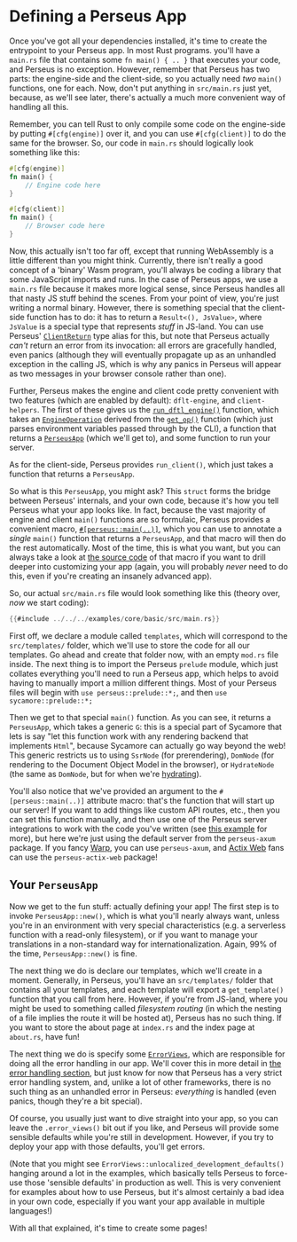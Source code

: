 # Defining a Perseus App

Once you've got all your dependencies installed, it's time to create the entrypoint to your Perseus app. In most Rust programs. you'll have a `main.rs` file that contains some `fn main() { .. }` that executes your code, and Perseus is no exception. However, remember that Perseus has two parts: the engine-side and the client-side, so you actually need *two* `main()` functions, one for each. Now, don't put anything in `src/main.rs` just yet, because, as we'll see later, there's actually a much more convenient way of handling all this.

Remember, you can tell Rust to only compile some code on the engine-side by putting `#[cfg(engine)]` over it, and you can use `#[cfg(client)]` to do the same for the browser. So, our code in `main.rs` should logically look something like this:

```rust
#[cfg(engine)]
fn main() {
    // Engine code here
}

#[cfg(client)]
fn main() {
    // Browser code here
}
```

Now, this actually isn't too far off, except that running WebAssembly is a little different than you might think. Currently, there isn't really a good concept of a 'binary' Wasm program, you'll always be coding a library that some JavaScript imports and runs. In the case of Perseus apps, we use a `main.rs` file because it makes more logical sense, since Perseus handles all that nasty JS stuff behind the scenes. From your point of view, you're just writing a normal binary. However, there is something special that the client-side function has to do: it has to return a `Result<(), JsValue>`, where `JsValue` is a special type that represents *stuff* in JS-land. You can use Perseus' [`ClientReturn`](=type.ClientReturn@perseus) type alias for this, but note that Perseus actually *can't* return an error from its invocation: all errors are gracefully handled, even panics (although they will eventually propagate up as an unhandled exception in the calling JS, which is why any panics in Perseus will appear as two messages in your browser console rather than one).

Further, Perseus makes the engine and client code pretty convenient with two features (which are enabled by default): `dflt-engine`, and `client-helpers`. The first of these gives us the [`run_dftl_engine()`](=engine/fn.run_dflt_engine@perseus) function, which takes an [`EngineOperation`](=engine/enum.EngineOperation@perseus) derived from the [`get_op()`](=engine/fn.get_op@perseus) function (which just parses environment variables passed through by the CLI), a function that returns a [`PerseusApp`](=prelude/struct.PerseusAppBase) (which we'll get to), and some function to run your server.

As for the client-side, Perseus provides `run_client()`, which just takes a function that returns a `PerseusApp`.

So what is this `PerseusApp`, you might ask? This `struct` forms the bridge between Perseus' internals, and your own code, because it's how you tell Perseus what your app looks like. In fact, because the vast majority of engine and client `main()` functions are so formulaic, Perseus provides a convenient macro, [`#[perseus::main(..)]`](=attr.main@perseus), which you can use to annotate a *single* `main()` function that returns a `PerseusApp`, and that macro will then do the rest automatically. Most of the time, this is what you want, but you can always take a look at [the source code]() of that macro if you want to drill deeper into customizing your app (again, you will probably *never* need to do this, even if you're creating an insanely advanced app).

So, our actual `src/main.rs` file would look something like this (theory over, *now* we start coding):

```rust
{{#include ../../../examples/core/basic/src/main.rs}}
```

First off, we declare a module called `templates`, which will correspond to the `src/templates/` folder, which we'll use to store the code for all our templates. Go ahead and create that folder now, with an empty `mod.rs` file inside. The next thing is to import the Perseus `prelude` module, which just collates everything you'll need to run a Perseus app, which helps to avoid having to manually import a million different things. Most of your Perseus files will begin with `use perseus::prelude::*;`, and then `use sycamore::prelude::*;`

Then we get to that special `main()` function. As you can see, it returns a `PerseusApp`, which takes a generic `G`: this is a special part of Sycamore that lets is say "let this function work with any rendering backend that implements `Html`", because Sycamore can actually go way beyond the web! This generic restricts us to using `SsrNode` (for prerendering), `DomNode` (for rendering to the Document Object Model in the browser), or `HydrateNode` (the same as `DomNode`, but for when we're [hydrating](:fundamentals/hydration)).

You'll also notice that we've provided an argument to the `#[perseus::main(..)]` attribute macro: that's the function that will start up our server! If you want to add things like custom API routes, etc., then you can set this function manually, and then use one of the Perseus server integrations to work with the code you've written (see [this example](https://github.com/framesurge/perseus/tree/main/examples/core/custom_server) for more), but here we're just using the default server from the `perseus-axum` package. If you fancy [Warp](https://github.com/seanmonstar/warp), you can use `perseus-axum`, and [Actix Web](https://github.com/actix/actix-web) fans can use the `perseus-actix-web` package!

## Your `PerseusApp`

Now we get to the fun stuff: actually defining your app! The first step is to invoke `PerseusApp::new()`, which is what you'll nearly always want, unless you're in an environment with very special characteristics (e.g. a serverless function with a read-only filesystem), or if you want to manage your translations in a non-standard way for internationalization. Again, 99% of the time, `PerseusApp::new()` is fine.

The next thing we do is declare our templates, which we'll create in a moment. Generally, in Perseus, you'll have an `src/templates/` folder that contains all your templates, and each template will export a `get_template()` function that you call from here. However, if you're from JS-land, where you might be used to something called *filesystem routing* (in which the nesting of a file implies the route it will be hosted at), Perseus has no such thing. If you want to store the about page at `index.rs` and the index page at `about.rs`, have fun!

The next thing we do is specify some [`ErrorViews`](=error_views/struct.ErrorViews@perseus), which are responsible for doing all the error handling in our app. We'll cover this in more detail in [the error handling section](:first-app/error-handling), but just know for now that Perseus has a very strict error handling system, and, unlike a lot of other frameworks, there is no such thing as an unhandled error in Perseus: *everything* is handled (even panics, though they're a bit special).

Of course, you usually just want to dive straight into your app, so you can leave the `.error_views()` bit out if you like, and Perseus will provide some sensible defaults while you're still in development. However, if you try to deploy your app with those defaults, you'll get errors. 

(Note that you might see `ErrorViews::unlocalized_development_defaults()` hanging around a lot in the examples, which basically tells Perseus to force-use those 'sensible defaults' in production as well. This is very convenient for examples about how to use Perseus, but it's almost certainly a bad idea in your own code, especially if you want your app available in multiple languages!)

With all that explained, it's time to create some pages!
